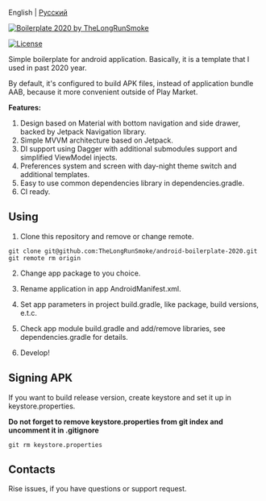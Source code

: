 English | [Русский](README.ru.MD)

[![Boilerplate 2020 by TheLongRunSmoke](https://user-images.githubusercontent.com/5612507/119089718-088d5080-ba24-11eb-813f-70cba39b6b3d.jpg)](#)

[![License](https://img.shields.io/badge/License-Apache%202.0-blue.svg)](https://opensource.org/licenses/Apache-2.0)

Simple boilerplate for android application. Basically, it is a template that I used in past 2020 year.

By default, it's configured to build APK files, instead of application bundle AAB, because it more convenient outside of Play Market. 

**Features:**
1. Design based on Material with bottom navigation and side drawer, backed by Jetpack Navigation library.
2. Simple MVVM architecture based on Jetpack.
3. DI support using Dagger with additional submodules support and simplified ViewModel injects.
4. Preferences system and screen with day-night theme switch and additional templates.
5. Easy to use common dependencies library in dependencies.gradle.
6. CI ready.

## Using

1. Clone this repository and remove or change remote.
```
git clone git@github.com:TheLongRunSmoke/android-boilerplate-2020.git
git remote rm origin
```

2. Change app package to you choice.

2. Rename application in app AndroidManifest.xml. 

3. Set app parameters in project build.gradle, like package, build versions, e.t.c.

4. Check app module build.gradle and add/remove libraries, see dependencies.gradle for details.

5. Develop!

## Signing APK

If you want to build release version, create keystore and set it up in keystore.properties. 

**Do not forget to remove keystore.properties from git index and uncomment it in .gitignore**
```
git rm keystore.properties
```

## Contacts

Rise issues, if you have questions or support request.